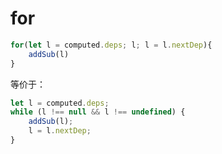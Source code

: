 # for

```ts
for(let l = computed.deps; l; l = l.nextDep){
    addSub(l)
}
```

等价于：

```ts
let l = computed.deps;
while (l !== null && l !== undefined) {
    addSub(l);
    l = l.nextDep;
}
```
